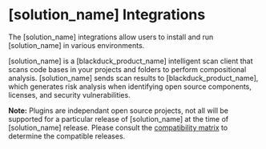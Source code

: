 # [solution_name] Integrations

The [solution_name] integrations allow users to install and run [solution_name] in various environments.

[solution_name] is a [blackduck_product_name] intelligent scan client that scans code bases in your projects and folders to perform compositional analysis. [solution_name] sends scan results to [blackduck_product_name], which generates risk analysis when identifying open source components, licenses, and security vulnerabilities.

**Note:** Plugins are independant open source projects, not all will be supported for a particular release of [solution_name] at the time of [solution_name] release.
Please consult the [compatibility matrix](https://sig-product-docs.synopsys.com/bundle/blackduck-compatibility/page/topics/Black-Duck-Release-Compatibility.html) to determine the compatible releases.

